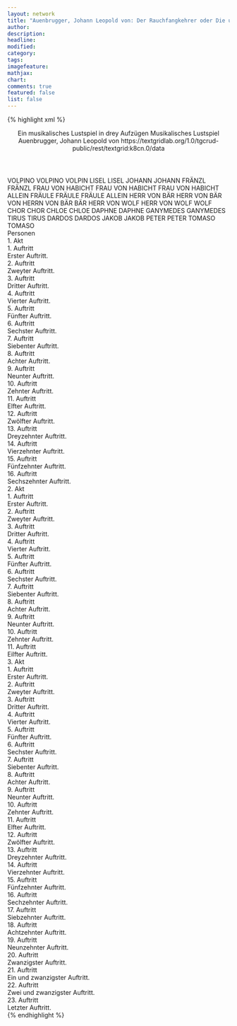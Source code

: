 ```yaml
---
layout: network
title: "Auenbrugger, Johann Leopold von: Der Rauchfangkehrer oder Die unentbehrlichen Verräther ihrer Herrschaften aus Eigennutz (1781)"
author:
description:
headline:
modified:
category:
tags:
imagefeature:
mathjax:
chart:
comments: true
featured: false
list: false
---
```

{% highlight xml %}
<?xml-model href="https://raw.githubusercontent.com/DLiNa/project/master/rules/lina.rnc"?><?xml-model href="https://raw.githubusercontent.com/DLiNa/project/master/rules/lina.sch"?>
<play xmlns="http://lina.digital">
  <header>
    <title>Der Rauchfangkehrer oder Die unentbehrlichen Verräther ihrer Herrschaften aus Eigennutz</title>
    <subtitle>Ein musikalisches Lustspiel in drey Aufzügen</subtitle>
    <genretitle>Musikalisches Lustspiel</genretitle>
    <author>Auenbrugger, Johann Leopold von</author>
    <date type="print"/>
    <date type="premiere" when="1781"/>
    <date type="written"/>
    <source>https://textgridlab.org/1.0/tgcrud-public/rest/textgrid:k8cn.0/data</source>
  </header>
  <personae>
    <character>
      <name>VOLPINO</name>
      <alias xml:id="volpino">
        <name>VOLPINO</name>
      </alias>
      <alias xml:id="volpin">
        <name>VOLPIN</name>
      </alias>
    </character>
    <character>
      <name>LISEL</name>
      <alias xml:id="lisel">
        <name>LISEL</name>
      </alias>
    </character>
    <character>
      <name>JOHANN</name>
      <alias xml:id="johann">
        <name>JOHANN</name>
      </alias>
    </character>
    <character>
      <name>FRÄNZL</name>
      <alias xml:id="fränzl">
        <name>FRÄNZL</name>
      </alias>
    </character>
    <character>
      <name>FRAU VON HABICHT</name>
      <alias xml:id="frau_von_habicht">
        <name>FRAU VON HABICHT</name>
      </alias>
      <alias xml:id="frau_von_habicht_allein">
        <name>FRAU VON HABICHT ALLEIN</name>
      </alias>
    </character>
    <character>
      <name>FRÄULE</name>
      <alias xml:id="fräule">
        <name>FRÄULE</name>
      </alias>
      <alias xml:id="fräule_allein">
        <name>FRÄULE ALLEIN</name>
      </alias>
    </character>
    <character>
      <name>HERR VON BÄR</name>
      <alias xml:id="herr_von_bär">
        <name>HERR VON BÄR</name>
      </alias>
      <alias xml:id="von_herrn_von_bär">
        <name>VON HERRN VON BÄR</name>
      </alias>
      <alias xml:id="bär">
        <name>BÄR</name>
      </alias>
    </character>
    <character>
      <name>HERR VON WOLF</name>
      <alias xml:id="herr_von_wolf">
        <name>HERR VON WOLF</name>
      </alias>
      <alias xml:id="wolf">
        <name>WOLF</name>
      </alias>
    </character>
    <character>
      <name>CHOR</name>
      <alias xml:id="chor">
        <name>CHOR</name>
      </alias>
    </character>
    <character>
      <name>CHLOE</name>
      <alias xml:id="chloe">
        <name>CHLOE</name>
      </alias>
    </character>
    <character>
      <name>DAPHNE</name>
      <alias xml:id="daphne">
        <name>DAPHNE</name>
      </alias>
    </character>
    <character>
      <name>GANYMEDES</name>
      <alias xml:id="ganymedes">
        <name>GANYMEDES</name>
      </alias>
    </character>
    <character>
      <name>TIRUS</name>
      <alias xml:id="tirus">
        <name>TIRUS</name>
      </alias>
    </character>
    <character>
      <name>DARDOS</name>
      <alias xml:id="dardos">
        <name>DARDOS</name>
      </alias>
    </character>
    <character>
      <name>JAKOB</name>
      <alias xml:id="jakob">
        <name>JAKOB</name>
      </alias>
    </character>
    <character>
      <name>PETER</name>
      <alias xml:id="peter">
        <name>PETER</name>
      </alias>
    </character>
    <character>
      <name>TOMASO</name>
      <alias xml:id="tomaso">
        <name>TOMASO</name>
      </alias>
    </character>
  </personae>
  <text>
    <div>
      <head>Personen</head>
    </div>
    <div>
      <head>1. Akt</head>
      <div>
        <head>1. Auftritt</head>
        <div>
          <head>Erster Auftritt.</head>
          <sp who="#volpino">
            <amount n="2" unit="speech_acts"/>
            <amount n="39" unit="words"/>
            <amount n="5" unit="lines"/>
            <amount n="194" unit="chars"/>
          </sp>
          <sp who="#lisel">
            <amount n="2" unit="speech_acts"/>
            <amount n="32" unit="words"/>
            <amount n="5" unit="lines"/>
            <amount n="179" unit="chars"/>
          </sp>
          <sp who="#volpino #lisel">
            <amount n="1" unit="speech_acts"/>
            <amount n="11" unit="words"/>
            <amount n="2" unit="lines"/>
            <amount n="57" unit="chars"/>
          </sp>
        </div>
      </div>
      <div>
        <head>2. Auftritt</head>
        <div>
          <head>Zweyter Auftritt.</head>
          <sp who="#lisel">
            <amount n="13" unit="speech_acts"/>
            <amount n="211" unit="words"/>
            <amount n="25" unit="lines"/>
            <amount n="1074" unit="chars"/>
          </sp>
          <sp who="#johann">
            <amount n="12" unit="speech_acts"/>
            <amount n="212" unit="words"/>
            <amount n="6" unit="lines"/>
            <amount n="1148" unit="chars"/>
          </sp>
        </div>
      </div>
      <div>
        <head>3. Auftritt</head>
        <div>
          <head>Dritter Auftritt.</head>
          <sp who="#volpin">
            <amount n="9" unit="speech_acts"/>
            <amount n="215" unit="words"/>
            <amount n="6" unit="lines"/>
            <amount n="1185" unit="chars"/>
          </sp>
          <sp who="#lisel">
            <amount n="9" unit="speech_acts"/>
            <amount n="179" unit="words"/>
            <amount n="13" unit="lines"/>
            <amount n="944" unit="chars"/>
          </sp>
        </div>
      </div>
      <div>
        <head>4. Auftritt</head>
        <div>
          <head>Vierter Auftritt.</head>
          <sp who="#volpino">
            <amount n="1" unit="speech_acts"/>
            <amount n="161" unit="words"/>
            <amount n="12" unit="lines"/>
            <amount n="993" unit="chars"/>
          </sp>
        </div>
      </div>
      <div>
        <head>5. Auftritt</head>
        <div>
          <head>Fünfter Auftritt.</head>
          <sp who="#fränzl">
            <amount n="9" unit="speech_acts"/>
            <amount n="241" unit="words"/>
            <amount n="17" unit="lines"/>
            <amount n="1390" unit="chars"/>
          </sp>
          <sp who="#volpin">
            <amount n="9" unit="speech_acts"/>
            <amount n="73" unit="words"/>
            <amount n="9" unit="lines"/>
            <amount n="418" unit="chars"/>
          </sp>
          <sp who="#lisel">
            <amount n="1" unit="speech_acts"/>
            <amount n="12" unit="words"/>
            <amount n="1" unit="lines"/>
            <amount n="73" unit="chars"/>
          </sp>
        </div>
      </div>
      <div>
        <head>6. Auftritt</head>
        <div>
          <head>Sechster Auftritt.</head>
          <sp who="#volpin">
            <amount n="1" unit="speech_acts"/>
            <amount n="66" unit="words"/>
            <amount n="4" unit="lines"/>
            <amount n="369" unit="chars"/>
          </sp>
        </div>
      </div>
      <div>
        <head>7. Auftritt</head>
        <div>
          <head>Siebenter Auftritt.</head>
          <sp who="#lisel">
            <amount n="1" unit="speech_acts"/>
            <amount n="13" unit="words"/>
            <amount n="1" unit="lines"/>
            <amount n="65" unit="chars"/>
          </sp>
          <sp who="#frau_von_habicht">
            <amount n="12" unit="speech_acts"/>
            <amount n="104" unit="words"/>
            <amount n="11" unit="lines"/>
            <amount n="601" unit="chars"/>
          </sp>
          <sp who="#volpin">
            <amount n="13" unit="speech_acts"/>
            <amount n="99" unit="words"/>
            <amount n="12" unit="lines"/>
            <amount n="567" unit="chars"/>
          </sp>
          <sp who="#fräule">
            <amount n="7" unit="speech_acts"/>
            <amount n="51" unit="words"/>
            <amount n="7" unit="lines"/>
            <amount n="339" unit="chars"/>
          </sp>
        </div>
      </div>
      <div>
        <head>8. Auftritt</head>
        <div>
          <head>Achter Auftritt.</head>
          <sp who="#volpin">
            <amount n="8" unit="speech_acts"/>
            <amount n="292" unit="words"/>
            <amount n="4" unit="lines"/>
            <amount n="1737" unit="chars"/>
          </sp>
          <sp who="#frau_von_habicht">
            <amount n="10" unit="speech_acts"/>
            <amount n="121" unit="words"/>
            <amount n="8" unit="lines"/>
            <amount n="706" unit="chars"/>
          </sp>
          <sp who="#fräule">
            <amount n="7" unit="speech_acts"/>
            <amount n="86" unit="words"/>
            <amount n="6" unit="lines"/>
            <amount n="460" unit="chars"/>
          </sp>
        </div>
      </div>
      <div>
        <head>9. Auftritt</head>
        <div>
          <head>Neunter Auftritt.</head>
          <sp who="#johann">
            <amount n="2" unit="speech_acts"/>
            <amount n="13" unit="words"/>
            <amount n="2" unit="lines"/>
            <amount n="78" unit="chars"/>
          </sp>
          <sp who="#frau_von_habicht">
            <amount n="8" unit="speech_acts"/>
            <amount n="128" unit="words"/>
            <amount n="10" unit="lines"/>
            <amount n="705" unit="chars"/>
          </sp>
          <sp who="#fränzl">
            <amount n="1" unit="speech_acts"/>
            <amount n="8" unit="words"/>
            <amount n="1" unit="lines"/>
            <amount n="49" unit="chars"/>
          </sp>
          <sp who="#fräule">
            <amount n="6" unit="speech_acts"/>
            <amount n="135" unit="words"/>
            <amount n="7" unit="lines"/>
            <amount n="792" unit="chars"/>
          </sp>
          <sp who="#volpin">
            <amount n="6" unit="speech_acts"/>
            <amount n="118" unit="words"/>
            <amount n="2" unit="lines"/>
            <amount n="660" unit="chars"/>
          </sp>
        </div>
      </div>
      <div>
        <head>10. Auftritt</head>
        <div>
          <head>Zehnter Auftritt.</head>
          <sp who="#herr_von_bär">
            <amount n="8" unit="speech_acts"/>
            <amount n="47" unit="words"/>
            <amount n="7" unit="lines"/>
            <amount n="243" unit="chars"/>
          </sp>
          <sp who="#herr_von_wolf">
            <amount n="9" unit="speech_acts"/>
            <amount n="70" unit="words"/>
            <amount n="8" unit="lines"/>
            <amount n="376" unit="chars"/>
          </sp>
          <sp who="#johann">
            <amount n="10" unit="speech_acts"/>
            <amount n="175" unit="words"/>
            <amount n="7" unit="lines"/>
            <amount n="991" unit="chars"/>
          </sp>
        </div>
      </div>
      <div>
        <head>11. Auftritt</head>
        <div>
          <head>Elfter Auftritt.</head>
          <sp who="#herr_von_wolf">
            <amount n="2" unit="speech_acts"/>
            <amount n="38" unit="words"/>
            <amount n="1" unit="lines"/>
            <amount n="214" unit="chars"/>
          </sp>
          <sp who="#herr_von_bär">
            <amount n="2" unit="speech_acts"/>
            <amount n="44" unit="words"/>
            <amount n="276" unit="chars"/>
          </sp>
        </div>
      </div>
      <div>
        <head>12. Auftritt</head>
        <div>
          <head>Zwölfter Auftritt.</head>
          <sp who="#frau_von_habicht">
            <amount n="3" unit="speech_acts"/>
            <amount n="155" unit="words"/>
            <amount n="27" unit="lines"/>
            <amount n="798" unit="chars"/>
          </sp>
          <sp who="#herr_von_bär">
            <amount n="2" unit="speech_acts"/>
            <amount n="20" unit="words"/>
            <amount n="2" unit="lines"/>
            <amount n="111" unit="chars"/>
          </sp>
          <sp who="#fräule">
            <amount n="4" unit="speech_acts"/>
            <amount n="28" unit="words"/>
            <amount n="4" unit="lines"/>
            <amount n="150" unit="chars"/>
          </sp>
          <sp who="#herr_von_wolf">
            <amount n="2" unit="speech_acts"/>
            <amount n="55" unit="words"/>
            <amount n="1" unit="lines"/>
            <amount n="309" unit="chars"/>
          </sp>
        </div>
      </div>
      <div>
        <head>13. Auftritt</head>
        <div>
          <head>Dreyzehnter Auftritt.</head>
          <sp who="#herr_von_wolf">
            <amount n="3" unit="speech_acts"/>
            <amount n="55" unit="words"/>
            <amount n="2" unit="lines"/>
            <amount n="348" unit="chars"/>
          </sp>
          <sp who="#frau_von_habicht">
            <amount n="4" unit="speech_acts"/>
            <amount n="65" unit="words"/>
            <amount n="3" unit="lines"/>
            <amount n="362" unit="chars"/>
          </sp>
          <sp who="#fräule">
            <amount n="2" unit="speech_acts"/>
            <amount n="22" unit="words"/>
            <amount n="2" unit="lines"/>
            <amount n="117" unit="chars"/>
          </sp>
          <sp who="#herr_von_bär">
            <amount n="3" unit="speech_acts"/>
            <amount n="30" unit="words"/>
            <amount n="3" unit="lines"/>
            <amount n="172" unit="chars"/>
          </sp>
          <sp who="#frau_von_habicht #fräule">
            <amount n="1" unit="speech_acts"/>
            <amount n="114" unit="words"/>
            <amount n="27" unit="lines"/>
            <amount n="607" unit="chars"/>
          </sp>
          <sp who="#johann">
            <amount n="2" unit="speech_acts"/>
            <amount n="11" unit="words"/>
            <amount n="2" unit="lines"/>
            <amount n="59" unit="chars"/>
          </sp>
          <sp who="#volpin">
            <amount n="1" unit="speech_acts"/>
            <amount n="2" unit="words"/>
            <amount n="1" unit="lines"/>
            <amount n="11" unit="chars"/>
          </sp>
        </div>
      </div>
      <div>
        <head>14. Auftritt</head>
        <div>
          <head>Vierzehnter Auftritt.</head>
          <sp who="#volpin">
            <amount n="5" unit="speech_acts"/>
            <amount n="39" unit="words"/>
            <amount n="5" unit="lines"/>
            <amount n="275" unit="chars"/>
          </sp>
          <sp who="#frau_von_habicht">
            <amount n="2" unit="speech_acts"/>
            <amount n="73" unit="words"/>
            <amount n="13" unit="lines"/>
            <amount n="362" unit="chars"/>
          </sp>
          <sp who="#herr_von_bär">
            <amount n="2" unit="speech_acts"/>
            <amount n="8" unit="words"/>
            <amount n="2" unit="lines"/>
            <amount n="93" unit="chars"/>
          </sp>
          <sp who="#fräule">
            <amount n="1" unit="speech_acts"/>
            <amount n="7" unit="words"/>
            <amount n="1" unit="lines"/>
            <amount n="28" unit="chars"/>
          </sp>
          <sp who="#herr_von_wolf">
            <amount n="1" unit="speech_acts"/>
            <amount n="7" unit="words"/>
            <amount n="1" unit="lines"/>
            <amount n="93" unit="chars"/>
          </sp>
        </div>
      </div>
      <div>
        <head>15. Auftritt</head>
        <div>
          <head>Fünfzehnter Auftritt.</head>
          <sp who="#johann">
            <amount n="1" unit="speech_acts"/>
            <amount n="9" unit="words"/>
            <amount n="1" unit="lines"/>
            <amount n="49" unit="chars"/>
          </sp>
          <sp who="#frau_von_habicht">
            <amount n="3" unit="speech_acts"/>
            <amount n="127" unit="words"/>
            <amount n="1" unit="lines"/>
            <amount n="707" unit="chars"/>
          </sp>
          <sp who="#herr_von_wolf">
            <amount n="4" unit="speech_acts"/>
            <amount n="117" unit="words"/>
            <amount n="15" unit="lines"/>
            <amount n="659" unit="chars"/>
          </sp>
          <sp who="#herr_von_bär">
            <amount n="3" unit="speech_acts"/>
            <amount n="33" unit="words"/>
            <amount n="3" unit="lines"/>
            <amount n="182" unit="chars"/>
          </sp>
          <sp who="#volpin">
            <amount n="3" unit="speech_acts"/>
            <amount n="28" unit="words"/>
            <amount n="2" unit="lines"/>
            <amount n="155" unit="chars"/>
          </sp>
          <sp who="#fräule">
            <amount n="3" unit="speech_acts"/>
            <amount n="41" unit="words"/>
            <amount n="2" unit="lines"/>
            <amount n="225" unit="chars"/>
          </sp>
        </div>
      </div>
      <div>
        <head>16. Auftritt</head>
        <div>
          <head>Sechszehnter Auftritt.</head>
          <sp who="#frau_von_habicht">
            <amount n="5" unit="speech_acts"/>
            <amount n="391" unit="words"/>
            <amount n="1" unit="lines"/>
            <amount n="2193" unit="chars"/>
          </sp>
          <sp who="#herr_von_bär">
            <amount n="3" unit="speech_acts"/>
            <amount n="35" unit="words"/>
            <amount n="2" unit="lines"/>
            <amount n="215" unit="chars"/>
          </sp>
          <sp who="#volpin">
            <amount n="2" unit="speech_acts"/>
            <amount n="51" unit="words"/>
            <amount n="363" unit="chars"/>
          </sp>
          <sp who="#chor">
            <amount n="4" unit="speech_acts"/>
            <amount n="99" unit="words"/>
            <amount n="18" unit="lines"/>
            <amount n="483" unit="chars"/>
          </sp>
          <sp who="#chloe">
            <amount n="3" unit="speech_acts"/>
            <amount n="37" unit="words"/>
            <amount n="7" unit="lines"/>
            <amount n="190" unit="chars"/>
          </sp>
          <sp who="#daphne">
            <amount n="3" unit="speech_acts"/>
            <amount n="38" unit="words"/>
            <amount n="6" unit="lines"/>
            <amount n="194" unit="chars"/>
          </sp>
          <sp who="#ganymedes">
            <amount n="7" unit="speech_acts"/>
            <amount n="137" unit="words"/>
            <amount n="16" unit="lines"/>
            <amount n="712" unit="chars"/>
          </sp>
          <sp who="#tirus">
            <amount n="1" unit="speech_acts"/>
            <amount n="5" unit="words"/>
            <amount n="1" unit="lines"/>
            <amount n="29" unit="chars"/>
          </sp>
          <sp who="#dardos">
            <amount n="1" unit="speech_acts"/>
            <amount n="3" unit="words"/>
            <amount n="1" unit="lines"/>
            <amount n="21" unit="chars"/>
          </sp>
          <sp who="#chloe #daphne">
            <amount n="2" unit="speech_acts"/>
            <amount n="14" unit="words"/>
            <amount n="3" unit="lines"/>
            <amount n="71" unit="chars"/>
          </sp>
          <sp who="#chloe #daphne">
            <amount n="1" unit="speech_acts"/>
            <amount n="11" unit="words"/>
            <amount n="2" unit="lines"/>
            <amount n="55" unit="chars"/>
          </sp>
          <sp who="#tirus #dardos">
            <amount n="1" unit="speech_acts"/>
            <amount n="12" unit="words"/>
            <amount n="2" unit="lines"/>
            <amount n="64" unit="chars"/>
          </sp>
        </div>
      </div>
    </div>
    <div>
      <head>2. Akt</head>
      <div>
        <head>1. Auftritt</head>
        <div>
          <head>Erster Auftritt.</head>
          <sp who="#herr_von_wolf">
            <amount n="6" unit="speech_acts"/>
            <amount n="150" unit="words"/>
            <amount n="2" unit="lines"/>
            <amount n="778" unit="chars"/>
          </sp>
          <sp who="#herr_von_bär">
            <amount n="5" unit="speech_acts"/>
            <amount n="79" unit="words"/>
            <amount n="3" unit="lines"/>
            <amount n="459" unit="chars"/>
          </sp>
          <sp who="#herr_von_wolf #herr_von_bär">
            <amount n="1" unit="speech_acts"/>
            <amount n="10" unit="words"/>
            <amount n="2" unit="lines"/>
            <amount n="62" unit="chars"/>
          </sp>
        </div>
      </div>
      <div>
        <head>2. Auftritt</head>
        <div>
          <head>Zweyter Auftritt.</head>
          <sp who="#jakob">
            <amount n="1" unit="speech_acts"/>
            <amount n="7" unit="words"/>
            <amount n="1" unit="lines"/>
            <amount n="57" unit="chars"/>
          </sp>
          <sp who="#herr_von_bär">
            <amount n="3" unit="speech_acts"/>
            <amount n="39" unit="words"/>
            <amount n="2" unit="lines"/>
            <amount n="227" unit="chars"/>
          </sp>
          <sp who="#herr_von_wolf">
            <amount n="2" unit="speech_acts"/>
            <amount n="41" unit="words"/>
            <amount n="1" unit="lines"/>
            <amount n="241" unit="chars"/>
          </sp>
        </div>
      </div>
      <div>
        <head>3. Auftritt</head>
        <div>
          <head>Dritter Auftritt.</head>
          <sp who="#herr_von_bär">
            <amount n="10" unit="speech_acts"/>
            <amount n="121" unit="words"/>
            <amount n="9" unit="lines"/>
            <amount n="663" unit="chars"/>
          </sp>
          <sp who="#herr_von_wolf">
            <amount n="10" unit="speech_acts"/>
            <amount n="131" unit="words"/>
            <amount n="7" unit="lines"/>
            <amount n="698" unit="chars"/>
          </sp>
          <sp who="#volpin">
            <amount n="12" unit="speech_acts"/>
            <amount n="280" unit="words"/>
            <amount n="15" unit="lines"/>
            <amount n="1408" unit="chars"/>
          </sp>
        </div>
      </div>
      <div>
        <head>4. Auftritt</head>
        <div>
          <head>Vierter Auftritt.</head>
          <sp who="#herr_von_wolf">
            <amount n="8" unit="speech_acts"/>
            <amount n="76" unit="words"/>
            <amount n="7" unit="lines"/>
            <amount n="431" unit="chars"/>
          </sp>
          <sp who="#herr_von_bär">
            <amount n="7" unit="speech_acts"/>
            <amount n="37" unit="words"/>
            <amount n="7" unit="lines"/>
            <amount n="231" unit="chars"/>
          </sp>
          <sp who="#volpin">
            <amount n="9" unit="speech_acts"/>
            <amount n="302" unit="words"/>
            <amount n="2" unit="lines"/>
            <amount n="1680" unit="chars"/>
          </sp>
        </div>
      </div>
      <div>
        <head>5. Auftritt</head>
        <div>
          <head>Fünfter Auftritt.</head>
          <sp who="#herr_von_bär">
            <amount n="1" unit="speech_acts"/>
            <amount n="130" unit="words"/>
            <amount n="766" unit="chars"/>
          </sp>
          <sp who="#von_herrn_von_bär">
            <amount n="1" unit="speech_acts"/>
            <amount n="108" unit="words"/>
            <amount n="18" unit="lines"/>
            <amount n="541" unit="chars"/>
          </sp>
        </div>
      </div>
      <div>
        <head>6. Auftritt</head>
        <div>
          <head>Sechster Auftritt.</head>
          <sp who="#herr_von_wolf">
            <amount n="2" unit="speech_acts"/>
            <amount n="17" unit="words"/>
            <amount n="2" unit="lines"/>
            <amount n="98" unit="chars"/>
          </sp>
          <sp who="#volpin">
            <amount n="2" unit="speech_acts"/>
            <amount n="57" unit="words"/>
            <amount n="324" unit="chars"/>
          </sp>
        </div>
      </div>
      <div>
        <head>7. Auftritt</head>
        <div>
          <head>Siebenter Auftritt.</head>
          <sp who="#herr_von_wolf">
            <amount n="5" unit="speech_acts"/>
            <amount n="72" unit="words"/>
            <amount n="3" unit="lines"/>
            <amount n="409" unit="chars"/>
          </sp>
          <sp who="#volpin">
            <amount n="4" unit="speech_acts"/>
            <amount n="52" unit="words"/>
            <amount n="3" unit="lines"/>
            <amount n="292" unit="chars"/>
          </sp>
        </div>
      </div>
      <div>
        <head>8. Auftritt</head>
        <div>
          <head>Achter Auftritt.</head>
          <sp who="#herr_von_wolf">
            <amount n="1" unit="speech_acts"/>
            <amount n="96" unit="words"/>
            <amount n="8" unit="lines"/>
            <amount n="590" unit="chars"/>
          </sp>
        </div>
      </div>
      <div>
        <head>9. Auftritt</head>
        <div>
          <head>Neunter Auftritt.</head>
          <sp who="#herr_von_bär">
            <amount n="3" unit="speech_acts"/>
            <amount n="16" unit="words"/>
            <amount n="3" unit="lines"/>
            <amount n="79" unit="chars"/>
          </sp>
          <sp who="#herr_von_wolf">
            <amount n="3" unit="speech_acts"/>
            <amount n="90" unit="words"/>
            <amount n="466" unit="chars"/>
          </sp>
        </div>
      </div>
      <div>
        <head>10. Auftritt</head>
        <div>
          <head>Zehnter Auftritt.</head>
          <sp who="#peter">
            <amount n="1" unit="speech_acts"/>
            <amount n="12" unit="words"/>
            <amount n="1" unit="lines"/>
            <amount n="59" unit="chars"/>
          </sp>
          <sp who="#herr_von_wolf">
            <amount n="16" unit="speech_acts"/>
            <amount n="191" unit="words"/>
            <amount n="21" unit="lines"/>
            <amount n="1043" unit="chars"/>
          </sp>
          <sp who="#lisel">
            <amount n="25" unit="speech_acts"/>
            <amount n="395" unit="words"/>
            <amount n="22" unit="lines"/>
            <amount n="2284" unit="chars"/>
          </sp>
          <sp who="#herr_von_bär">
            <amount n="12" unit="speech_acts"/>
            <amount n="99" unit="words"/>
            <amount n="12" unit="lines"/>
            <amount n="557" unit="chars"/>
          </sp>
          <sp who="#wolf #bär">
            <amount n="3" unit="speech_acts"/>
            <amount n="17" unit="words"/>
            <amount n="4" unit="lines"/>
            <amount n="108" unit="chars"/>
          </sp>
          <sp who="#wolf">
            <amount n="2" unit="speech_acts"/>
            <amount n="6" unit="words"/>
            <amount n="2" unit="lines"/>
            <amount n="40" unit="chars"/>
          </sp>
          <sp who="#bär">
            <amount n="2" unit="speech_acts"/>
            <amount n="9" unit="words"/>
            <amount n="2" unit="lines"/>
            <amount n="44" unit="chars"/>
          </sp>
        </div>
      </div>
      <div>
        <head>11. Auftritt</head>
        <div>
          <head>Eilfter Auftritt.</head>
          <sp who="#volpin">
            <amount n="6" unit="speech_acts"/>
            <amount n="242" unit="words"/>
            <amount n="1" unit="lines"/>
            <amount n="1358" unit="chars"/>
          </sp>
          <sp who="#lisel">
            <amount n="9" unit="speech_acts"/>
            <amount n="105" unit="words"/>
            <amount n="12" unit="lines"/>
            <amount n="548" unit="chars"/>
          </sp>
          <sp who="#herr_von_bär">
            <amount n="4" unit="speech_acts"/>
            <amount n="30" unit="words"/>
            <amount n="4" unit="lines"/>
            <amount n="141" unit="chars"/>
          </sp>
          <sp who="#herr_von_wolf">
            <amount n="2" unit="speech_acts"/>
            <amount n="11" unit="words"/>
            <amount n="2" unit="lines"/>
            <amount n="82" unit="chars"/>
          </sp>
          <sp who="#volpino">
            <amount n="5" unit="speech_acts"/>
            <amount n="69" unit="words"/>
            <amount n="13" unit="lines"/>
            <amount n="379" unit="chars"/>
          </sp>
          <sp who="#wolf #bär">
            <amount n="3" unit="speech_acts"/>
            <amount n="44" unit="words"/>
            <amount n="7" unit="lines"/>
            <amount n="221" unit="chars"/>
          </sp>
          <sp who="#wolf">
            <amount n="1" unit="speech_acts"/>
            <amount n="5" unit="words"/>
            <amount n="1" unit="lines"/>
            <amount n="32" unit="chars"/>
          </sp>
          <sp who="#bär">
            <amount n="1" unit="speech_acts"/>
            <amount n="6" unit="words"/>
            <amount n="1" unit="lines"/>
            <amount n="31" unit="chars"/>
          </sp>
          <sp who="#chor">
            <amount n="1" unit="speech_acts"/>
            <amount n="20" unit="words"/>
            <amount n="5" unit="lines"/>
            <amount n="105" unit="chars"/>
          </sp>
        </div>
      </div>
    </div>
    <div>
      <head>3. Akt</head>
      <div>
        <head>1. Auftritt</head>
        <div>
          <head>Erster Auftritt.</head>
          <sp who="#fränzl">
            <amount n="12" unit="speech_acts"/>
            <amount n="87" unit="words"/>
            <amount n="12" unit="lines"/>
            <amount n="440" unit="chars"/>
          </sp>
          <sp who="#frau_von_habicht">
            <amount n="2" unit="speech_acts"/>
            <amount n="10" unit="words"/>
            <amount n="2" unit="lines"/>
            <amount n="60" unit="chars"/>
          </sp>
          <sp who="#fräule">
            <amount n="2" unit="speech_acts"/>
            <amount n="22" unit="words"/>
            <amount n="2" unit="lines"/>
            <amount n="104" unit="chars"/>
          </sp>
          <sp who="#johann">
            <amount n="9" unit="speech_acts"/>
            <amount n="81" unit="words"/>
            <amount n="8" unit="lines"/>
            <amount n="454" unit="chars"/>
          </sp>
          <sp who="#fränzl #johann">
            <amount n="2" unit="speech_acts"/>
            <amount n="48" unit="words"/>
            <amount n="8" unit="lines"/>
            <amount n="214" unit="chars"/>
          </sp>
        </div>
      </div>
      <div>
        <head>2. Auftritt</head>
        <div>
          <head>Zweyter Auftritt.</head>
          <sp who="#frau_von_habicht">
            <amount n="7" unit="speech_acts"/>
            <amount n="142" unit="words"/>
            <amount n="5" unit="lines"/>
            <amount n="792" unit="chars"/>
          </sp>
          <sp who="#fränzl">
            <amount n="1" unit="speech_acts"/>
            <amount n="5" unit="words"/>
            <amount n="1" unit="lines"/>
            <amount n="28" unit="chars"/>
          </sp>
          <sp who="#lisel">
            <amount n="4" unit="speech_acts"/>
            <amount n="112" unit="words"/>
            <amount n="2" unit="lines"/>
            <amount n="688" unit="chars"/>
          </sp>
        </div>
      </div>
      <div>
        <head>3. Auftritt</head>
        <div>
          <head>Dritter Auftritt.</head>
          <sp who="#frau_von_habicht">
            <amount n="1" unit="speech_acts"/>
            <amount n="143" unit="words"/>
            <amount n="12" unit="lines"/>
            <amount n="825" unit="chars"/>
          </sp>
        </div>
      </div>
      <div>
        <head>4. Auftritt</head>
        <div>
          <head>Vierter Auftritt.</head>
          <sp who="#lisel">
            <amount n="1" unit="speech_acts"/>
            <amount n="56" unit="words"/>
            <amount n="283" unit="chars"/>
          </sp>
        </div>
      </div>
      <div>
        <head>5. Auftritt</head>
        <div>
          <head>Fünfter Auftritt.</head>
          <sp who="#johann">
            <amount n="1" unit="speech_acts"/>
            <amount n="119" unit="words"/>
            <amount n="10" unit="lines"/>
            <amount n="655" unit="chars"/>
          </sp>
        </div>
      </div>
      <div>
        <head>6. Auftritt</head>
        <div>
          <head>Sechster Auftritt.</head>
          <sp who="#fräule">
            <amount n="1" unit="speech_acts"/>
            <amount n="211" unit="words"/>
            <amount n="8" unit="lines"/>
            <amount n="1141" unit="chars"/>
          </sp>
        </div>
      </div>
      <div>
        <head>7. Auftritt</head>
        <div>
          <head>Siebenter Auftritt.</head>
          <sp who="#lisel">
            <amount n="3" unit="speech_acts"/>
            <amount n="26" unit="words"/>
            <amount n="3" unit="lines"/>
            <amount n="142" unit="chars"/>
          </sp>
          <sp who="#volpin">
            <amount n="3" unit="speech_acts"/>
            <amount n="96" unit="words"/>
            <amount n="486" unit="chars"/>
          </sp>
        </div>
      </div>
      <div>
        <head>8. Auftritt</head>
        <div>
          <head>Achter Auftritt.</head>
          <sp who="#johann">
            <amount n="6" unit="speech_acts"/>
            <amount n="60" unit="words"/>
            <amount n="5" unit="lines"/>
            <amount n="287" unit="chars"/>
          </sp>
          <sp who="#lisel">
            <amount n="6" unit="speech_acts"/>
            <amount n="52" unit="words"/>
            <amount n="6" unit="lines"/>
            <amount n="254" unit="chars"/>
          </sp>
          <sp who="#volpino">
            <amount n="1" unit="speech_acts"/>
            <amount n="7" unit="words"/>
            <amount n="1" unit="lines"/>
            <amount n="36" unit="chars"/>
          </sp>
          <sp who="#volpin">
            <amount n="1" unit="speech_acts"/>
            <amount n="16" unit="words"/>
            <amount n="3" unit="lines"/>
            <amount n="87" unit="chars"/>
          </sp>
        </div>
      </div>
      <div>
        <head>9. Auftritt</head>
        <div>
          <head>Neunter Auftritt.</head>
          <sp who="#frau_von_habicht">
            <amount n="3" unit="speech_acts"/>
            <amount n="41" unit="words"/>
            <amount n="2" unit="lines"/>
            <amount n="232" unit="chars"/>
          </sp>
          <sp who="#fräule">
            <amount n="2" unit="speech_acts"/>
            <amount n="6" unit="words"/>
            <amount n="2" unit="lines"/>
            <amount n="30" unit="chars"/>
          </sp>
          <sp who="#johann">
            <amount n="4" unit="speech_acts"/>
            <amount n="13" unit="words"/>
            <amount n="4" unit="lines"/>
            <amount n="78" unit="chars"/>
          </sp>
          <sp who="#lisel">
            <amount n="5" unit="speech_acts"/>
            <amount n="24" unit="words"/>
            <amount n="5" unit="lines"/>
            <amount n="116" unit="chars"/>
          </sp>
          <sp who="#volpin">
            <amount n="2" unit="speech_acts"/>
            <amount n="37" unit="words"/>
            <amount n="1" unit="lines"/>
            <amount n="209" unit="chars"/>
          </sp>
        </div>
      </div>
      <div>
        <head>10. Auftritt</head>
        <div>
          <head>Zehnter Auftritt.</head>
          <sp who="#volpin">
            <amount n="5" unit="speech_acts"/>
            <amount n="116" unit="words"/>
            <amount n="1" unit="lines"/>
            <amount n="639" unit="chars"/>
          </sp>
          <sp who="#frau_von_habicht">
            <amount n="4" unit="speech_acts"/>
            <amount n="30" unit="words"/>
            <amount n="4" unit="lines"/>
            <amount n="141" unit="chars"/>
          </sp>
          <sp who="#fräule">
            <amount n="3" unit="speech_acts"/>
            <amount n="28" unit="words"/>
            <amount n="3" unit="lines"/>
            <amount n="157" unit="chars"/>
          </sp>
        </div>
      </div>
      <div>
        <head>11. Auftritt</head>
        <div>
          <head>Elfter Auftritt.</head>
          <sp who="#frau_von_habicht">
            <amount n="19" unit="speech_acts"/>
            <amount n="206" unit="words"/>
            <amount n="15" unit="lines"/>
            <amount n="1168" unit="chars"/>
          </sp>
          <sp who="#volpin">
            <amount n="19" unit="speech_acts"/>
            <amount n="529" unit="words"/>
            <amount n="8" unit="lines"/>
            <amount n="3018" unit="chars"/>
          </sp>
          <sp who="#volpino">
            <amount n="1" unit="speech_acts"/>
            <amount n="21" unit="words"/>
            <amount n="123" unit="chars"/>
          </sp>
        </div>
      </div>
      <div>
        <head>12. Auftritt</head>
        <div>
          <head>Zwölfter Auftritt.</head>
          <sp who="#fränzl">
            <amount n="1" unit="speech_acts"/>
            <amount n="106" unit="words"/>
            <amount n="12" unit="lines"/>
            <amount n="571" unit="chars"/>
          </sp>
        </div>
      </div>
      <div>
        <head>13. Auftritt</head>
        <div>
          <head>Dreyzehnter Auftritt.</head>
          <sp who="#volpin">
            <amount n="4" unit="speech_acts"/>
            <amount n="130" unit="words"/>
            <amount n="12" unit="lines"/>
            <amount n="703" unit="chars"/>
          </sp>
          <sp who="#fräule">
            <amount n="3" unit="speech_acts"/>
            <amount n="87" unit="words"/>
            <amount n="1" unit="lines"/>
            <amount n="507" unit="chars"/>
          </sp>
        </div>
      </div>
      <div>
        <head>14. Auftritt</head>
        <div>
          <head>Vierzehnter Auftritt.</head>
          <sp who="#fräule">
            <amount n="2" unit="speech_acts"/>
            <amount n="53" unit="words"/>
            <amount n="1" unit="lines"/>
            <amount n="280" unit="chars"/>
          </sp>
          <sp who="#volpin">
            <amount n="2" unit="speech_acts"/>
            <amount n="92" unit="words"/>
            <amount n="550" unit="chars"/>
          </sp>
        </div>
      </div>
      <div>
        <head>15. Auftritt</head>
        <div>
          <head>Fünfzehnter Auftritt.</head>
          <sp who="#lisel">
            <amount n="1" unit="speech_acts"/>
            <amount n="9" unit="words"/>
            <amount n="1" unit="lines"/>
            <amount n="54" unit="chars"/>
          </sp>
          <sp who="#fräule">
            <amount n="4" unit="speech_acts"/>
            <amount n="54" unit="words"/>
            <amount n="3" unit="lines"/>
            <amount n="235" unit="chars"/>
          </sp>
          <sp who="#frau_von_habicht">
            <amount n="3" unit="speech_acts"/>
            <amount n="46" unit="words"/>
            <amount n="2" unit="lines"/>
            <amount n="207" unit="chars"/>
          </sp>
          <sp who="#herr_von_bär">
            <amount n="1" unit="speech_acts"/>
            <amount n="8" unit="words"/>
            <amount n="1" unit="lines"/>
            <amount n="46" unit="chars"/>
          </sp>
          <sp who="#herr_von_wolf">
            <amount n="2" unit="speech_acts"/>
            <amount n="30" unit="words"/>
            <amount n="2" unit="lines"/>
            <amount n="151" unit="chars"/>
          </sp>
          <sp who="#fränzl">
            <amount n="1" unit="speech_acts"/>
            <amount n="39" unit="words"/>
            <amount n="211" unit="chars"/>
          </sp>
          <sp who="#johann">
            <amount n="1" unit="speech_acts"/>
            <amount n="17" unit="words"/>
            <amount n="1" unit="lines"/>
            <amount n="99" unit="chars"/>
          </sp>
        </div>
      </div>
      <div>
        <head>16. Auftritt</head>
        <div>
          <head>Sechzehnter Auftritt.</head>
          <sp who="#tomaso">
            <amount n="1" unit="speech_acts"/>
            <amount n="11" unit="words"/>
            <amount n="2" unit="lines"/>
            <amount n="44" unit="chars"/>
          </sp>
          <sp who="#chor">
            <amount n="1" unit="speech_acts"/>
            <amount n="18" unit="words"/>
            <amount n="4" unit="lines"/>
            <amount n="84" unit="chars"/>
          </sp>
        </div>
      </div>
      <div>
        <head>17. Auftritt</head>
        <div>
          <head>Siebzehnter Auftritt.</head>
          <sp who="#lisel">
            <amount n="2" unit="speech_acts"/>
            <amount n="14" unit="words"/>
            <amount n="2" unit="lines"/>
            <amount n="74" unit="chars"/>
          </sp>
          <sp who="#fränzl">
            <amount n="2" unit="speech_acts"/>
            <amount n="13" unit="words"/>
            <amount n="2" unit="lines"/>
            <amount n="67" unit="chars"/>
          </sp>
          <sp who="#johann">
            <amount n="2" unit="speech_acts"/>
            <amount n="29" unit="words"/>
            <amount n="2" unit="lines"/>
            <amount n="156" unit="chars"/>
          </sp>
        </div>
      </div>
      <div>
        <head>18. Auftritt</head>
        <div>
          <head>Achtzehnter Auftritt.</head>
          <sp who="#johann">
            <amount n="2" unit="speech_acts"/>
            <amount n="10" unit="words"/>
            <amount n="2" unit="lines"/>
            <amount n="55" unit="chars"/>
          </sp>
          <sp who="#tomaso">
            <amount n="3" unit="speech_acts"/>
            <amount n="31" unit="words"/>
            <amount n="1" unit="lines"/>
            <amount n="187" unit="chars"/>
          </sp>
          <sp who="#lisel">
            <amount n="1" unit="speech_acts"/>
            <amount n="6" unit="words"/>
            <amount n="1" unit="lines"/>
            <amount n="29" unit="chars"/>
          </sp>
          <sp who="#fränzl">
            <amount n="1" unit="speech_acts"/>
            <amount n="7" unit="words"/>
            <amount n="1" unit="lines"/>
            <amount n="29" unit="chars"/>
          </sp>
          <sp who="#frau_von_habicht">
            <amount n="10" unit="speech_acts"/>
            <amount n="180" unit="words"/>
            <amount n="5" unit="lines"/>
            <amount n="1016" unit="chars"/>
          </sp>
          <sp who="#herr_von_bär">
            <amount n="8" unit="speech_acts"/>
            <amount n="123" unit="words"/>
            <amount n="5" unit="lines"/>
            <amount n="862" unit="chars"/>
          </sp>
        </div>
      </div>
      <div>
        <head>19. Auftritt</head>
        <div>
          <head>Neunzehnter Auftritt.</head>
          <sp who="#tomaso">
            <amount n="2" unit="speech_acts"/>
            <amount n="102" unit="words"/>
            <amount n="589" unit="chars"/>
          </sp>
          <sp who="#herr_von_wolf">
            <amount n="1" unit="speech_acts"/>
            <amount n="27" unit="words"/>
            <amount n="144" unit="chars"/>
          </sp>
        </div>
      </div>
      <div>
        <head>20. Auftritt</head>
        <div>
          <head>Zwanzigster Auftritt.</head>
          <sp who="#frau_von_habicht">
            <amount n="5" unit="speech_acts"/>
            <amount n="86" unit="words"/>
            <amount n="3" unit="lines"/>
            <amount n="449" unit="chars"/>
          </sp>
          <sp who="#herr_von_bär">
            <amount n="4" unit="speech_acts"/>
            <amount n="71" unit="words"/>
            <amount n="2" unit="lines"/>
            <amount n="390" unit="chars"/>
          </sp>
        </div>
      </div>
      <div>
        <head>21. Auftritt</head>
        <div>
          <head>Ein und zwanzigster Auftritt.</head>
          <sp who="#herr_von_wolf">
            <amount n="6" unit="speech_acts"/>
            <amount n="137" unit="words"/>
            <amount n="4" unit="lines"/>
            <amount n="870" unit="chars"/>
          </sp>
          <sp who="#herr_von_bär">
            <amount n="5" unit="speech_acts"/>
            <amount n="66" unit="words"/>
            <amount n="5" unit="lines"/>
            <amount n="326" unit="chars"/>
          </sp>
          <sp who="#frau_von_habicht">
            <amount n="7" unit="speech_acts"/>
            <amount n="119" unit="words"/>
            <amount n="7" unit="lines"/>
            <amount n="646" unit="chars"/>
          </sp>
          <sp who="#fräule">
            <amount n="7" unit="speech_acts"/>
            <amount n="98" unit="words"/>
            <amount n="7" unit="lines"/>
            <amount n="536" unit="chars"/>
          </sp>
          <sp who="#tomaso">
            <amount n="2" unit="speech_acts"/>
            <amount n="136" unit="words"/>
            <amount n="2" unit="lines"/>
            <amount n="800" unit="chars"/>
          </sp>
          <sp who="#frau_von_habicht #fräule">
            <amount n="1" unit="speech_acts"/>
            <amount n="10" unit="words"/>
            <amount n="2" unit="lines"/>
            <amount n="54" unit="chars"/>
          </sp>
          <sp who="#bär #wolf">
            <amount n="1" unit="speech_acts"/>
            <amount n="11" unit="words"/>
            <amount n="2" unit="lines"/>
            <amount n="62" unit="chars"/>
          </sp>
          <sp who="#frau_von_habicht_allein">
            <amount n="1" unit="speech_acts"/>
            <amount n="6" unit="words"/>
            <amount n="1" unit="lines"/>
            <amount n="35" unit="chars"/>
          </sp>
          <sp who="#fräule_allein">
            <amount n="1" unit="speech_acts"/>
            <amount n="6" unit="words"/>
            <amount n="1" unit="lines"/>
            <amount n="31" unit="chars"/>
          </sp>
          <sp who="#frau_von_habicht #fräule">
            <amount n="2" unit="speech_acts"/>
            <amount n="22" unit="words"/>
            <amount n="4" unit="lines"/>
            <amount n="107" unit="chars"/>
          </sp>
          <sp who="#bär #wolf #tomaso">
            <amount n="1" unit="speech_acts"/>
            <amount n="11" unit="words"/>
            <amount n="2" unit="lines"/>
            <amount n="58" unit="chars"/>
          </sp>
          <sp who="#frau_von_habicht #fräule">
            <amount n="1" unit="speech_acts"/>
            <amount n="11" unit="words"/>
            <amount n="2" unit="lines"/>
            <amount n="60" unit="chars"/>
          </sp>
        </div>
      </div>
      <div>
        <head>22. Auftritt</head>
        <div>
          <head>Zwei und zwanzigster Auftritt.</head>
          <sp who="#tomaso">
            <amount n="8" unit="speech_acts"/>
            <amount n="179" unit="words"/>
            <amount n="5" unit="lines"/>
            <amount n="1041" unit="chars"/>
          </sp>
          <sp who="#frau_von_habicht">
            <amount n="4" unit="speech_acts"/>
            <amount n="19" unit="words"/>
            <amount n="4" unit="lines"/>
            <amount n="98" unit="chars"/>
          </sp>
          <sp who="#fräule">
            <amount n="4" unit="speech_acts"/>
            <amount n="21" unit="words"/>
            <amount n="4" unit="lines"/>
            <amount n="119" unit="chars"/>
          </sp>
          <sp who="#herr_von_bär">
            <amount n="3" unit="speech_acts"/>
            <amount n="99" unit="words"/>
            <amount n="2" unit="lines"/>
            <amount n="549" unit="chars"/>
          </sp>
          <sp who="#herr_von_wolf">
            <amount n="2" unit="speech_acts"/>
            <amount n="52" unit="words"/>
            <amount n="1" unit="lines"/>
            <amount n="310" unit="chars"/>
          </sp>
        </div>
      </div>
      <div>
        <head>23. Auftritt</head>
        <div>
          <head>Letzter Auftritt.</head>
          <sp who="#frau_von_habicht">
            <amount n="9" unit="speech_acts"/>
            <amount n="75" unit="words"/>
            <amount n="8" unit="lines"/>
            <amount n="435" unit="chars"/>
          </sp>
          <sp who="#fräule">
            <amount n="3" unit="speech_acts"/>
            <amount n="28" unit="words"/>
            <amount n="3" unit="lines"/>
            <amount n="173" unit="chars"/>
          </sp>
          <sp who="#herr_von_bär">
            <amount n="4" unit="speech_acts"/>
            <amount n="23" unit="words"/>
            <amount n="4" unit="lines"/>
            <amount n="116" unit="chars"/>
          </sp>
          <sp who="#herr_von_wolf">
            <amount n="4" unit="speech_acts"/>
            <amount n="32" unit="words"/>
            <amount n="4" unit="lines"/>
            <amount n="179" unit="chars"/>
          </sp>
          <sp who="#tomaso">
            <amount n="4" unit="speech_acts"/>
            <amount n="230" unit="words"/>
            <amount n="11" unit="lines"/>
            <amount n="1320" unit="chars"/>
          </sp>
          <sp who="#volpin">
            <amount n="4" unit="speech_acts"/>
            <amount n="90" unit="words"/>
            <amount n="2" unit="lines"/>
            <amount n="473" unit="chars"/>
          </sp>
          <sp who="#johann">
            <amount n="2" unit="speech_acts"/>
            <amount n="5" unit="words"/>
            <amount n="2" unit="lines"/>
            <amount n="33" unit="chars"/>
          </sp>
          <sp who="#chor">
            <amount n="1" unit="speech_acts"/>
            <amount n="11" unit="words"/>
            <amount n="1" unit="lines"/>
            <amount n="45" unit="chars"/>
          </sp>
        </div>
      </div>
    </div>
  </text>
</play>
{% endhighlight %}
